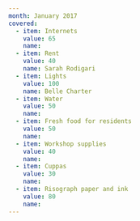 ```yaml
---
month: January 2017
covered:
  - item: Internets
    value: 65
    name:
  - item: Rent
    value: 40
    name: Sarah Rodigari
  - item: Lights
    value: 100
    name: Belle Charter
  - item: Water
    value: 50
    name:
  - item: Fresh food for residents
    value: 50
    name:
  - item: Workshop supplies
    value: 40
    name:
  - item: Cuppas
    value: 30
    name:
  - item: Risograph paper and ink
    value: 80
    name:
---
```

